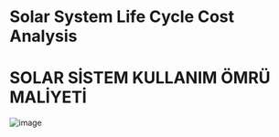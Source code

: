 # Solar System Life Cycle Cost Analysis
# SOLAR SİSTEM KULLANIM ÖMRÜ MALİYETİ
![image](https://github.com/ozcayci/SolarSystemLifeCycleCostAnalysis/assets/67874100/f64b393a-703d-4c46-a585-1a96bad2bc50)


